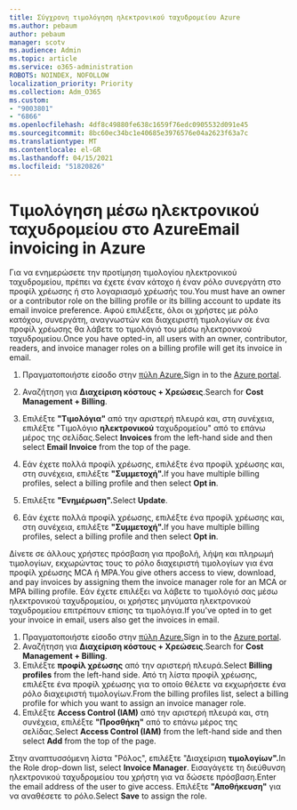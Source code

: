 ```yaml
---
title: Σύγχρονη τιμολόγηση ηλεκτρονικού ταχυδρομείου Azure
ms.author: pebaum
author: pebaum
manager: scotv
ms.audience: Admin
ms.topic: article
ms.service: o365-administration
ROBOTS: NOINDEX, NOFOLLOW
localization_priority: Priority
ms.collection: Adm_O365
ms.custom:
- "9003801"
- "6866"
ms.openlocfilehash: 4df8c49880fe638c1659f76edc0905532d091e45
ms.sourcegitcommit: 8bc60ec34bc1e40685e3976576e04a2623f63a7c
ms.translationtype: MT
ms.contentlocale: el-GR
ms.lasthandoff: 04/15/2021
ms.locfileid: "51820826"
---
```

# <a name="email-invoicing-in-azure"></a><span data-ttu-id="a5843-102">Τιμολόγηση μέσω ηλεκτρονικού ταχυδρομείου στο Azure</span><span class="sxs-lookup"><span data-stu-id="a5843-102">Email invoicing in Azure</span></span>

<span data-ttu-id="a5843-103">Για να ενημερώσετε την προτίμηση τιμολογίου ηλεκτρονικού ταχυδρομείου, πρέπει να έχετε έναν κάτοχο ή έναν ρόλο συνεργάτη στο προφίλ χρέωσης ή στο λογαριασμό χρέωσής του.</span><span class="sxs-lookup"><span data-stu-id="a5843-103">You must have an owner or a contributor role on the billing profile or its billing account to update its email invoice preference.</span></span> <span data-ttu-id="a5843-104">Αφού επιλέξετε, όλοι οι χρήστες με ρόλο κατόχου, συνεργάτη, αναγνωστών και διαχειριστή τιμολογίων σε ένα προφίλ χρέωσης θα λάβετε το τιμολόγιό του μέσω ηλεκτρονικού ταχυδρομείου.</span><span class="sxs-lookup"><span data-stu-id="a5843-104">Once you have opted-in, all users with an owner, contributor, readers, and invoice manager roles on a billing profile will get its invoice in email.</span></span>

1. <span data-ttu-id="a5843-105">Πραγματοποιήστε είσοδο στην [πύλη Azure.](https://portal.azure.com/)</span><span class="sxs-lookup"><span data-stu-id="a5843-105">Sign in to the [Azure portal](https://portal.azure.com/).</span></span>
2. <span data-ttu-id="a5843-106">Αναζήτηση για **Διαχείριση κόστους + Χρεώσεις**.</span><span class="sxs-lookup"><span data-stu-id="a5843-106">Search for **Cost Management + Billing**.</span></span>
3. <span data-ttu-id="a5843-107">Επιλέξτε **"Τιμολόγια"** από την αριστερή πλευρά και, στη συνέχεια, επιλέξτε "Τιμολόγιο **ηλεκτρονικού** ταχυδρομείου" από το επάνω μέρος της σελίδας.</span><span class="sxs-lookup"><span data-stu-id="a5843-107">Select **Invoices** from the left-hand side and then select **Email Invoice** from the top of the page.</span></span>
4. <span data-ttu-id="a5843-108">Εάν έχετε πολλά προφίλ χρέωσης, επιλέξτε ένα προφίλ χρέωσης και, στη συνέχεια, επιλέξτε **"Συμμετοχή".**</span><span class="sxs-lookup"><span data-stu-id="a5843-108">If you have multiple billing profiles, select a billing profile and then select **Opt in**.</span></span>

5. <span data-ttu-id="a5843-109">Επιλέξτε **"Ενημέρωση".**</span><span class="sxs-lookup"><span data-stu-id="a5843-109">Select **Update**.</span></span>
6. <span data-ttu-id="a5843-110">Εάν έχετε πολλά προφίλ χρέωσης, επιλέξτε ένα προφίλ χρέωσης και, στη συνέχεια, επιλέξτε **"Συμμετοχή".**</span><span class="sxs-lookup"><span data-stu-id="a5843-110">If you have multiple billing profiles, select a billing profile and then select **Opt in**.</span></span>

<span data-ttu-id="a5843-111">Δίνετε σε άλλους χρήστες πρόσβαση για προβολή, λήψη και πληρωμή τιμολογίων, εκχωρώντας τους το ρόλο διαχειριστή τιμολογίων για ένα προφίλ χρέωσης MCA ή MPA.</span><span class="sxs-lookup"><span data-stu-id="a5843-111">You give others access to view, download, and pay invoices by assigning them the invoice manager role for an MCA or MPA billing profile.</span></span> <span data-ttu-id="a5843-112">Εάν έχετε επιλέξει να λάβετε το τιμολόγιό σας μέσω ηλεκτρονικού ταχυδρομείου, οι χρήστες μηνύματα ηλεκτρονικού ταχυδρομείου επιτρέπουν επίσης τα τιμολόγια.</span><span class="sxs-lookup"><span data-stu-id="a5843-112">If you've opted in to get your invoice in email, users also get the invoices in email.</span></span>

1. <span data-ttu-id="a5843-113">Πραγματοποιήστε είσοδο στην [πύλη Azure.](https://portal.azure.com/)</span><span class="sxs-lookup"><span data-stu-id="a5843-113">Sign in to the [Azure portal](https://portal.azure.com/).</span></span>
2. <span data-ttu-id="a5843-114">Αναζήτηση για **Διαχείριση κόστους + Χρεώσεις**.</span><span class="sxs-lookup"><span data-stu-id="a5843-114">Search for **Cost Management + Billing**.</span></span>
3. <span data-ttu-id="a5843-115">Επιλέξτε **προφίλ χρέωσης** από την αριστερή πλευρά.</span><span class="sxs-lookup"><span data-stu-id="a5843-115">Select **Billing profiles** from the left-hand side.</span></span> <span data-ttu-id="a5843-116">Από τη λίστα προφίλ χρέωσης, επιλέξτε ένα προφίλ χρέωσης για το οποίο θέλετε να εκχωρήσετε ένα ρόλο διαχειριστή τιμολογίων.</span><span class="sxs-lookup"><span data-stu-id="a5843-116">From the billing profiles list, select a billing profile for which you want to assign an invoice manager role.</span></span>
4. <span data-ttu-id="a5843-117">Επιλέξτε **Access Control (IAM)** από την αριστερή πλευρά και, στη συνέχεια, επιλέξτε **"Προσθήκη"** από το επάνω μέρος της σελίδας.</span><span class="sxs-lookup"><span data-stu-id="a5843-117">Select **Access Control (IAM)** from the left-hand side and then select **Add** from the top of the page.</span></span>

<span data-ttu-id="a5843-118">Στην αναπτυσσόμενη λίστα "Ρόλος", επιλέξτε "Διαχείριση **τιμολογίων".**</span><span class="sxs-lookup"><span data-stu-id="a5843-118">In the Role drop-down list, select **Invoice Manager**.</span></span> <span data-ttu-id="a5843-119">Εισαγάγετε τη διεύθυνση ηλεκτρονικού ταχυδρομείου του χρήστη για να δώσετε πρόσβαση.</span><span class="sxs-lookup"><span data-stu-id="a5843-119">Enter the email address of the user to give access.</span></span> <span data-ttu-id="a5843-120">Επιλέξτε **"Αποθήκευση"** για να αναθέσετε το ρόλο.</span><span class="sxs-lookup"><span data-stu-id="a5843-120">Select **Save** to assign the role.</span></span>
